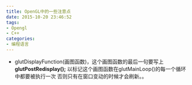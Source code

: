 ```yaml
---
title: OpenGL中的一些注意点
date: 2015-10-20 23:46:52
tags: 
- Opengl
- C++
categories: 
- 编程语言
---
```


<!--more-->

- glutDisplayFunction(画图函数)，这个画图函数的最后一句要写上**glutPostRedisplay();**
以标记这个画图函数在glutMainLoop()的每一个循环中都要被执行一次
否则只有在窗口变动的时候才会刷新。。